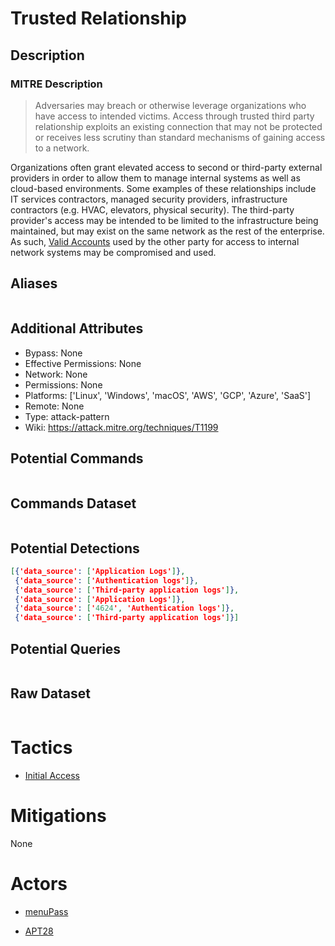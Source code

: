 
# Trusted Relationship

## Description

### MITRE Description

> Adversaries may breach or otherwise leverage organizations who have access to intended victims. Access through trusted third party relationship exploits an existing connection that may not be protected or receives less scrutiny than standard mechanisms of gaining access to a network.

Organizations often grant elevated access to second or third-party external providers in order to allow them to manage internal systems as well as cloud-based environments. Some examples of these relationships include IT services contractors, managed security providers, infrastructure contractors (e.g. HVAC, elevators, physical security). The third-party provider's access may be intended to be limited to the infrastructure being maintained, but may exist on the same network as the rest of the enterprise. As such, [Valid Accounts](https://attack.mitre.org/techniques/T1078) used by the other party for access to internal network systems may be compromised and used.

## Aliases

```

```

## Additional Attributes

* Bypass: None
* Effective Permissions: None
* Network: None
* Permissions: None
* Platforms: ['Linux', 'Windows', 'macOS', 'AWS', 'GCP', 'Azure', 'SaaS']
* Remote: None
* Type: attack-pattern
* Wiki: https://attack.mitre.org/techniques/T1199

## Potential Commands

```

```

## Commands Dataset

```

```

## Potential Detections

```json
[{'data_source': ['Application Logs']},
 {'data_source': ['Authentication logs']},
 {'data_source': ['Third-party application logs']},
 {'data_source': ['Application Logs']},
 {'data_source': ['4624', 'Authentication logs']},
 {'data_source': ['Third-party application logs']}]
```

## Potential Queries

```json

```

## Raw Dataset

```json

```

# Tactics


* [Initial Access](../tactics/Initial-Access.md)


# Mitigations

None

# Actors


* [menuPass](../actors/menuPass.md)

* [APT28](../actors/APT28.md)
    
